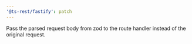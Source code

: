 ```yaml
---
'@ts-rest/fastify': patch
---
```


Pass the parsed request body from zod to the route handler instead of the original request. 
